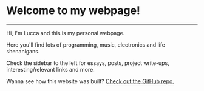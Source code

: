 # Welcome to my webpage!
-------------

Hi, I'm Lucca and this is my personal webpage.

Here you'll find lots of programming, music, electronics and life shenanigans.

Check the sidebar to the left for essays, posts, project write-ups, interesting/relevant links and more.

Wanna see how this website was built?  [Check out the GitHub repo.](https://github.com/ChromeUniverse/personal-website)

